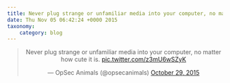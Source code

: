 ```yaml
---
title: Never plug strange or unfamiliar media into your computer, no matter how cute it is. http://twitter.com/opsecanimals/status/659778943269097472/photo/1
date: Thu Nov 05 06:42:24 +0000 2015
taxonomy:
    category: blog
---
```

<blockquote class="twitter-tweet" align="center" width="350"><p lang="en" dir="ltr">Never plug strange or unfamiliar media into your computer, no matter how cute it is. <a href="http://twitter.com/opsecanimals/status/659778943269097472/photo/1">pic.twitter.com/z3mU6wSZyK</a></p>&mdash; OpSec Animals (@opsecanimals) <a href="https://twitter.com/opsecanimals/status/659778943269097472">October 29, 2015</a></blockquote>
